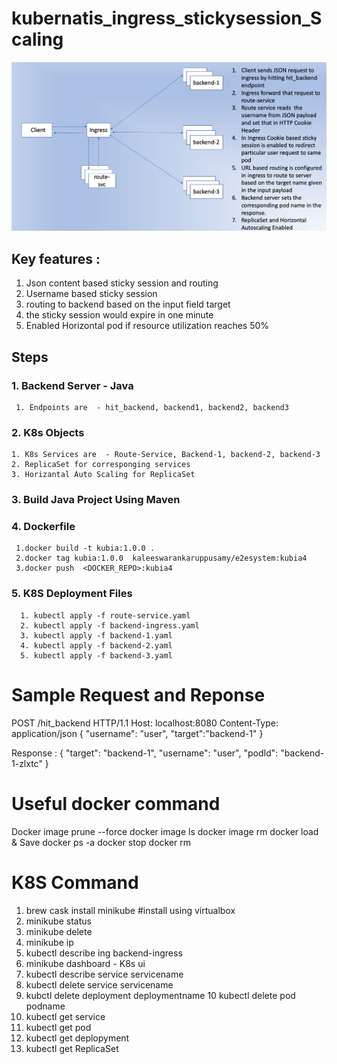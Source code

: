# kubernatis_ingress_stickysession_Scaling

![Screenshot](ServiceFlow.png)


## Key features : 

1. Json content based sticky session and routing
2. Username based sticky session 
3. routing to backend  based on the input field target
4. the sticky session would expire in one minute
5. Enabled Horizontal pod if resource utilization reaches 50%


## Steps 

### 1. Backend Server - Java
     1. Endpoints are  - hit_backend, backend1, backend2, backend3 
     
### 2. K8s Objects     
    1. K8s Services are  - Route-Service, Backend-1, backend-2, backend-3
    2. ReplicaSet for corresponging services
    3. Horizantal Auto Scaling for ReplicaSet
    
### 3. Build Java Project Using Maven
    
### 4. Dockerfile 
    
     1.docker build -t kubia:1.0.0 .
     2.docker tag kubia:1.0.0  kaleeswarankaruppusamy/e2esystem:kubia4
     3.docker push  <DOCKER_REPO>:kubia4
 
 
 ### 5. K8S Deployment Files
      1. kubectl apply -f route-service.yaml
      2. kubectl apply -f backend-ingress.yaml
      3. kubectl apply -f backend-1.yaml
      4. kubectl apply -f backend-2.yaml
      5. kubectl apply -f backend-3.yaml
      
 
Sample Request and Reponse 
=========================

POST /hit_backend HTTP/1.1
Host: localhost:8080
Content-Type: application/json
{
	"username": "user",
	"target":"backend-1"
}

Response : 
{
    "target": "backend-1",
    "username": "user",
    "podId": "backend-1-zlxtc"
}


Useful docker command 
======================

Docker image prune --force
docker image ls
docker image rm
docker load & Save
docker ps -a 
docker stop <containerid>
docker rm 


K8S Command
===========
1. brew cask install minikube   #install using virtualbox
2. minikube status
3. minikube delete
4. minikube ip
5. kubectl describe ing backend-ingress
6. minikube dashboard   - K8s ui
7. kubectl describe service servicename
8. kubectl delete service servicename
9. kubctl delete deployment deploymentname
10 kubectl delete pod podname
11. kubectl get service
12. kubectl get pod
13. kubectl get deplopyment
14. kubectl get ReplicaSet



